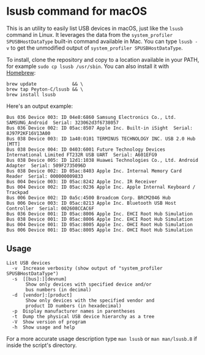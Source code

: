 lsusb command for macOS
=======================

This is an utility to easily list USB devices in macOS, just like the `lsusb` command in Linux. It leverages the data from the `system_profiler SPUSBHostDataType` built-in command available in Mac. You can type `lsusb -v` to get the unmodified output of `system_profiler SPUSBHostDataType`.

To install, clone the repository and copy to a location available in your PATH, for example `sudo cp lsusb /usr/sbin`. You can also install it with [Homebrew](http://brew.sh):

```
brew update             && \
brew tap Peyton-C/lsusb && \
brew install lsusb
```

Here's an output example:

```
Bus 036 Device 003: ID 04e8:6860 Samsung Electronics Co., Ltd. SAMSUNG_Android  Serial: 323062d3f6738057
Bus 036 Device 002: ID 05ac:8507 Apple Inc. Built-in iSight  Serial: 8J97P2KF16V13A00
Bus 038 Device 003: ID 1a40:0101 TERMINUS TECHNOLOGY INC. USB 2.0 Hub [MTT] 
Bus 038 Device 004: ID 0403:6001 Future Technology Devices International Limited FT232R USB UART  Serial: A601EFG9
Bus 038 Device 005: ID 12d1:1038 Huawei Technologies Co., Ltd. Android Adapter  Serial: 509F2735096D
Bus 038 Device 002: ID 05ac:8403 Apple Inc. Internal Memory Card Reader  Serial: 000000009833
Bus 004 Device 003: ID 05ac:8242 Apple Inc. IR Receiver 
Bus 004 Device 002: ID 05ac:0236 Apple Inc. Apple Internal Keyboard / Trackpad 
Bus 006 Device 002: ID 0a5c:4500 Broadcom Corp. BRCM2046 Hub 
Bus 006 Device 003: ID 05ac:8213 Apple Inc. Bluetooth USB Host Controller  Serial: 002608CCAC6F
Bus 036 Device 001: ID 05ac:8006 Apple Inc. EHCI Root Hub Simulation 
Bus 038 Device 001: ID 05ac:8006 Apple Inc. EHCI Root Hub Simulation 
Bus 004 Device 001: ID 05ac:8005 Apple Inc. OHCI Root Hub Simulation 
Bus 006 Device 001: ID 05ac:8005 Apple Inc. OHCI Root Hub Simulation
```

## Usage ##

```
List USB devices
  -v  Increase verbosity (show output of "system_profiler SPUSBHostDataType")
  -s  [[bus]:][devnum]
       Show only devices with specified device and/or
       bus numbers (in decimal)
  -d  [vendor]:[product]
       Show only devices with the specified vendor and
       product ID numbers (in hexadecimal)
  -p  Display manufacturer names in parentheses
  -t  Dump the physical USB device hierarchy as a tree
  -V  Show version of program
  -h  Show usage and help
```

For a more accurate usage description type `man lsusb` or `man man/lsusb.8` if inside the script's directory.
